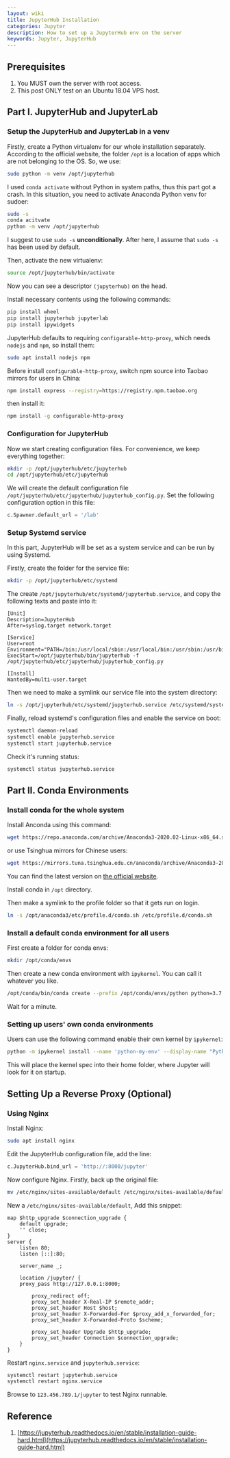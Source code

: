 ```yaml
---
layout: wiki
title: JupyterHub Installation
categories: Jupyter
description: How to set up a JupyterHub env on the server
keywords: Jupyter, JupyterHub
---
```


## Prerequisites
1. You MUST own the server with root access.
2. This post ONLY test on an Ubuntu 18.04 VPS host.

## Part I. JupyterHub and JupyterLab
### Setup the JupyterHub and JupyterLab in a venv
Firstly, create a Python virtualenv for our whole installation separately. According to the official website, the folder `/opt` is a location of apps which are not belonging to the OS. So, we use:  
```bash
sudo python -m venv /opt/jupyterhub
```
I used `conda activate` without Python in system paths, thus this part got a crash. In this situation, you need to activate Anaconda Python venv for sudoer:  
```bash
sudo -s
conda acitvate
python -m venv /opt/jupyterhub
```
I suggest to use `sudo -s` **unconditionally**. After here, I assume that `sudo -s` has been used by default. 

Then, activate the new virtualenv:  
```bash
source /opt/jupyterhub/bin/activate
```
Now you can see a descriptor `(jupyterhub)` on the head.  

Install necessary contents using the following commands:  
```bash
pip install wheel
pip install jupyterhub jupyterlab
pip install ipywidgets
```

JupyterHub defaults to requiring `configurable-http-proxy`, which needs `nodejs` and `npm`, so install them:   
```bash
sudo apt install nodejs npm
```
Before install `configurable-http-proxy`, switch npm source into Taobao mirrors for users in China:   
```bash
npm install express --registry=https://registry.npm.taobao.org
```
then install it:
```bash
npm install -g configurable-http-proxy
```

### Configuration for JupyterHub

Now we start creating configuration files. For convenience, we keep everything together:  

```bash
mkdir -p /opt/jupyterhub/etc/jupyterhub
cd /opt/jupyterhub/etc/jupyterhub
```

We will create the default configuration file `/opt/jupyterhub/etc/jupyterhub/jupyterhub_config.py`. Set the following configuration option in this file:   

```python
c.Spawner.default_url = '/lab'
```

### Setup Systemd service

In this part, JupyterHub will be set as a system service and can be run by using Systemd.  

Firstly, create the folder for the service file:  

```bash
mkdir -p /opt/jupyterhub/etc/systemd
```

The create `/opt/jupyterhub/etc/systemd/jupyterhub.service`, and copy the following texts and paste into it:  

```
[Unit]
Description=JupyterHub
After=syslog.target network.target

[Service]
User=root
Environment="PATH=/bin:/usr/local/sbin:/usr/local/bin:/usr/sbin:/usr/bin:/opt/jupyterhub/bin"
ExecStart=/opt/jupyterhub/bin/jupyterhub -f /opt/jupyterhub/etc/jupyterhub/jupyterhub_config.py

[Install]
WantedBy=multi-user.target
```

Then we need to make a symlink our service file into the system directory:  

```bash
ln -s /opt/jupyterhub/etc/systemd/jupyterhub.service /etc/systemd/system/jupyterhub.service
```

Finally, reload systemd's configuration files and enable the service on boot:  

```bash
systemctl daemon-reload
systemctl enable jupyterhub.service
systemctl start jupyterhub.service
```

Check it's running status:  

```bash
systemctl status jupyterhub.service
```

## Part II. Conda Environments

### Install conda for the whole system

Install Anconda using this command:  

```bash
wget https://repo.anaconda.com/archive/Anaconda3-2020.02-Linux-x86_64.sh
```

or use Tsinghua mirrors for Chinese users:  

```bash
wget https://mirrors.tuna.tsinghua.edu.cn/anaconda/archive/Anaconda3-2020.02-Linux-x86_64.sh
```

You can find the latest version on [the official website](https://www.anaconda.com/products/individual).

Install conda in `/opt` directory. 

Then make a symlink to the profile folder so that it gets run on login.  

```bash
ln -s /opt/anaconda3/etc/profile.d/conda.sh /etc/profile.d/conda.sh
```

### Install a default conda environment for all users

First create a folder for conda envs:  

```bash
mkdir /opt/conda/envs
```

Then create a new conda environment with `ipykernel`.  You can call it whatever you like.  

```bash
/opt/conda/bin/conda create --prefix /opt/conda/envs/python python=3.7 ipykernel
```

Wait for a minute. 

### Setting up users' own conda environments

Users can use the following command enable their own kernel by `ipykernel`:  

```bash
python -m ipykernel install --name 'python-my-env' --display-name "Python My Env"
```

This will place the kernel spec into their home folder, where Jupyter will look for it on startup.  

## Setting Up a Reverse Proxy (Optional)

### Using Nginx

Install Nginx:  

```bash
sudo apt install nginx
```

Edit the JupyterHub configuration file, add the line:  

```python
c.JupyterHub.bind_url = 'http://:8000/jupyter'
```

Now configure Nginx. Firstly, back up the original file:  

```bash
mv /etc/nginx/sites-available/default /etc/nginx/sites-available/default.bak
```

 New a `/etc/nginx/sites-available/default`, Add this snippet:  

```
map $http_upgrade $connection_upgrade {
	default upgrade;
	'' close;
}
server {
	listen 80;
	listen [::]:80;

	server_name _;

	location /jupyter/ {
	proxy_pass http://127.0.0.1:8000;

		proxy_redirect off;
		proxy_set_header X-Real-IP $remote_addr;
		proxy_set_header Host $host;
		proxy_set_header X-Forwarded-For $proxy_add_x_forwarded_for;
		proxy_set_header X-Forwarded-Proto $scheme;

		proxy_set_header Upgrade $http_upgrade;
		proxy_set_header Connection $connection_upgrade;
	}
}
```

Restart `nginx.service` and `jupyterhub.service`:  

```bash
systemctl restart jupyterhub.service
systemctl restart nginx.service
```

Browse to `123.456.789.1/jupyter` to test Nginx runnable.  


## Reference
1. [https://jupyterhub.readthedocs.io/en/stable/installation-guide-hard.html](https://jupyterhub.readthedocs.io/en/stable/installation-guide-hard.html)